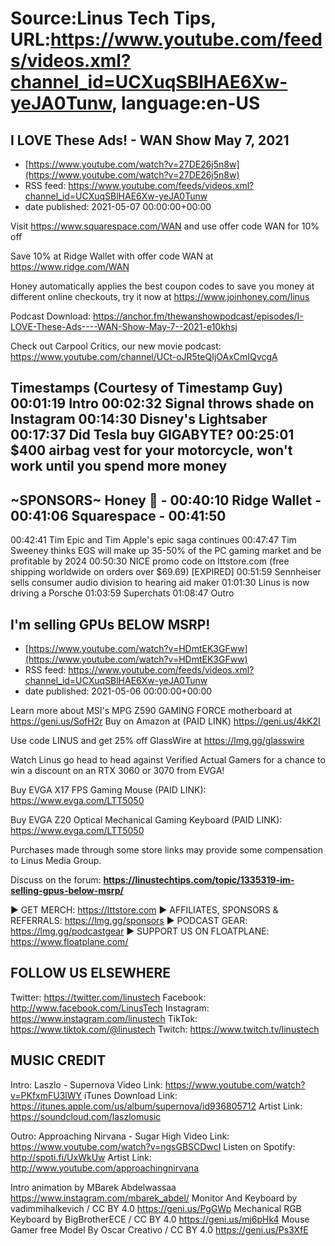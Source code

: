 # Source:Linus Tech Tips, URL:https://www.youtube.com/feeds/videos.xml?channel_id=UCXuqSBlHAE6Xw-yeJA0Tunw, language:en-US

## I LOVE These Ads! - WAN Show May 7, 2021
 - [https://www.youtube.com/watch?v=27DE26j5n8w](https://www.youtube.com/watch?v=27DE26j5n8w)
 - RSS feed: https://www.youtube.com/feeds/videos.xml?channel_id=UCXuqSBlHAE6Xw-yeJA0Tunw
 - date published: 2021-05-07 00:00:00+00:00

Visit https://www.squarespace.com/WAN and use offer code WAN for 10% off

Save 10% at Ridge Wallet with offer code WAN at https://www.ridge.com/WAN

Honey automatically applies the best coupon codes to save you money at 
different online checkouts, try it now at https://www.joinhoney.com/linus

Podcast Download: https://anchor.fm/thewanshowpodcast/episodes/I-LOVE-These-Ads----WAN-Show-May-7--2021-e10khsj

Check out Carpool Critics, our new movie podcast: https://www.youtube.com/channel/UCt-oJR5teQIjOAxCmIQvcgA

Timestamps (Courtesy of Timestamp Guy)
00:01:19 Intro
00:02:32 Signal throws shade on Instagram
00:14:30 Disney's Lightsaber
00:17:37 Did Tesla buy GIGABYTE?
00:25:01 $400 airbag vest for your motorcycle, won't work until you spend more money
----------------------------------------
~SPONSORS~
Honey 🍯 - 00:40:10
Ridge Wallet - 00:41:06
Squarespace - 00:41:50
----------------------------------------
00:42:41 Tim Epic and Tim Apple's epic saga continues
00:47:47 Tim Sweeney thinks EGS will make up 35-50% of the PC gaming market and be profitable by 2024
00:50:30 NICE promo code on lttstore.com (free shipping worldwide on orders over $69.69) [EXPIRED]
00:51:59 Sennheiser sells consumer audio division to hearing aid maker
01:01:30 Linus is now driving a Porsche
01:03:59 Superchats
01:08:47 Outro

## I'm selling GPUs BELOW MSRP!
 - [https://www.youtube.com/watch?v=HDmtEK3GFww](https://www.youtube.com/watch?v=HDmtEK3GFww)
 - RSS feed: https://www.youtube.com/feeds/videos.xml?channel_id=UCXuqSBlHAE6Xw-yeJA0Tunw
 - date published: 2021-05-06 00:00:00+00:00

Learn more about MSI's MPG Z590 GAMING FORCE motherboard at https://geni.us/SofH2r
Buy on Amazon at (PAID LINK) https://geni.us/4kK2I

Use code LINUS and get 25% off GlassWire at https://lmg.gg/glasswire

Watch Linus go head to head against Verified Actual Gamers for a chance to win a discount on an RTX 3060 or 3070 from EVGA!


Buy EVGA X17 FPS Gaming Mouse (PAID LINK): https://www.evga.com/LTT5050

Buy EVGA Z20 Optical Mechanical Gaming Keyboard (PAID LINK): https://www.evga.com/LTT5050

Purchases made through some store links may provide some compensation to Linus Media Group.

Discuss on the forum: **https://linustechtips.com/topic/1335319-im-selling-gpus-below-msrp/**

► GET MERCH: https://lttstore.com
► AFFILIATES, SPONSORS & REFERRALS: https://lmg.gg/sponsors
► PODCAST GEAR: https://lmg.gg/podcastgear
► SUPPORT US ON FLOATPLANE: https://www.floatplane.com/

FOLLOW US ELSEWHERE
---------------------------------------------------  
Twitter: https://twitter.com/linustech
Facebook: http://www.facebook.com/LinusTech
Instagram: https://www.instagram.com/linustech
TikTok: https://www.tiktok.com/@linustech
Twitch: https://www.twitch.tv/linustech

MUSIC CREDIT
---------------------------------------------------
Intro: Laszlo - Supernova
Video Link: https://www.youtube.com/watch?v=PKfxmFU3lWY
iTunes Download Link: https://itunes.apple.com/us/album/supernova/id936805712
Artist Link: https://soundcloud.com/laszlomusic

Outro: Approaching Nirvana - Sugar High
Video Link: https://www.youtube.com/watch?v=ngsGBSCDwcI
Listen on Spotify: http://spoti.fi/UxWkUw
Artist Link: http://www.youtube.com/approachingnirvana

Intro animation by MBarek Abdelwassaa https://www.instagram.com/mbarek_abdel/
Monitor And Keyboard by vadimmihalkevich / CC BY 4.0  https://geni.us/PgGWp
Mechanical RGB Keyboard by BigBrotherECE / CC BY 4.0 https://geni.us/mj6pHk4
Mouse Gamer free Model By Oscar Creativo / CC BY 4.0 https://geni.us/Ps3XfE

